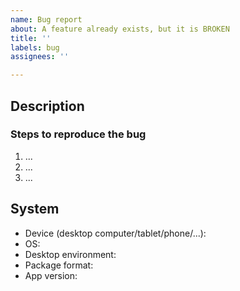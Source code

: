 ```yaml
---
name: Bug report
about: A feature already exists, but it is BROKEN
title: ''
labels: bug
assignees: ''

---
```


## Description

<!-- Describe the bug: what doesn't work? -->
<!-- If it's useful, add screenshots to help explain your problem. -->



### Steps to reproduce the bug

1. ...
2. ...
3. ...

## System

<!-- Please complete the following informations: -->

- Device (desktop computer/tablet/phone/...):
- OS:
- Desktop environment:
- Package format<!-- (flatpak, native package from the distribution repository, package from a 3rd party repository, snap?)-->:
- App version:
